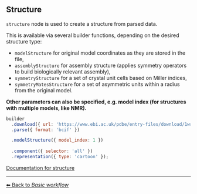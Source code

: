 ## Structure

`structure` node is used to create a structure from parsed data. 

This is available via several builder functions, depending on the desired structure type:

- `modelStructure` for original model coordinates as they are stored in the file, 
- `assemblyStructure` for assembly structure (applies symmetry operators to build biologically relevant assembly),
- `symmetryStructure` for a set of crystal unit cells based on Miller indices,
- `symmetryMatesStructure` for a set of asymmetric units within a radius from the original model.

**Other parameters can also be specified, e.g. model index (for structures with multiple models, like NMR).**

```js
builder
  .download({ url: 'https://www.ebi.ac.uk/pdbe/entry-files/download/1wrf.bcif' })
  .parse({ format: 'bcif' })

  .modelStructure({ model_index: 1 })
  
  .component({ selector: 'all' })
  .representation({ type: 'cartoon' });
```

[Documentation for structure](https://molstar.org/mol-view-spec-docs/tree-schema/#structure)

---

[&#x2B05; Back to *Basic workflow*](#intro)
